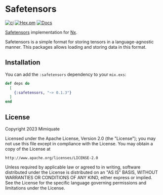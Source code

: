 # Safetensors

[![ci](https://github.com/mimiquate/safetensors/actions/workflows/ci.yml/badge.svg?branch=main)](https://github.com/mimiquate/safetensors/actions?query=branch%3Amain)
[![Hex.pm](https://img.shields.io/hexpm/v/safetensors.svg)](https://hex.pm/packages/safetensors)
[![Docs](https://img.shields.io/badge/docs-gray.svg)](https://hexdocs.pm/safetensors)

[Safetensors](https://huggingface.co/docs/safetensors/index) implementation for [Nx](https://github.com/elixir-nx/nx).

Safetensors is a simple format for storing tensors in a language-agnostic manner. This packages allows loading and storing data in this format.

## Installation

You can add the `:safetensors` dependency to your `mix.exs`:

```elixir
def deps do
  [
    {:safetensors, "~> 0.1.3"}
  ]
end
```

## License

Copyright 2023 Mimiquate

Licensed under the Apache License, Version 2.0 (the "License");
you may not use this file except in compliance with the License.
You may obtain a copy of the License at

    http://www.apache.org/licenses/LICENSE-2.0

Unless required by applicable law or agreed to in writing, software
distributed under the License is distributed on an "AS IS" BASIS,
WITHOUT WARRANTIES OR CONDITIONS OF ANY KIND, either express or implied.
See the License for the specific language governing permissions and
limitations under the License.
